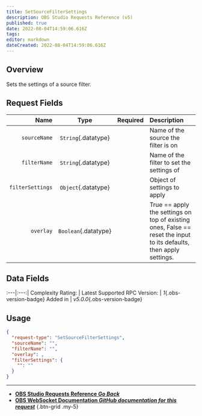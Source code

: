 ```yaml
---
title: SetSourceFilterSettings
description: OBS Studio Requests Reference (v5)
published: true
date: 2022-08-04T14:59:06.616Z
tags: 
editor: markdown
dateCreated: 2022-08-04T14:59:06.616Z
---
```


## Overview
Sets the settings of a source filter.

## Request Fields
Name | Type | Required| Description |
----:|:----:|:-------:|:------------|
`sourceName` | `String`{.datatype} | <i class="mdi mdi-check-bold"></i> | Name of the source the filter is on
`filterName` | `String`{.datatype} | <i class="mdi mdi-check-bold"></i> | Name of the filter to set the settings of
`filterSettings` | `Object`{.datatype} | <i class="mdi mdi-check-bold"></i> | Object of settings to apply
`overlay` | `Boolean`{.datatype} | <i class="mdi mdi-close-thick"></i> | True == apply the settings on top of existing ones, False == reset the input to its defaults, then apply settings.

## Data Fields
:---|:---:|
Complexity Rating: | <span class="stars stars--3"></span>
Latest Supported RPC Version: | *1*{.obs-version-badge}
Added in | *v5.0.0*{.obs-version-badge}

## Usage
```json
{
  "request-type": "SetSourceFilterSettings",
  "sourceName": "",
  "filterName": "",
  "overlay": ,
  "filterSettings": {
    "": ""
  }
}
```

---

- [<i class="mdi mdi-chevron-left"></i>**OBS Studio Requests Reference *Go Back***](/en/Broadcasters/OBS/Requests)
- [<i class="mdi mdi-github"></i> **OBS WebSocket Documentation *GitHub documentation for this request***](https://github.com/obsproject/obs-websocket/blob/master/docs/generated/protocol.md#setsourcefiltersettings)
{.btn-grid .my-5}